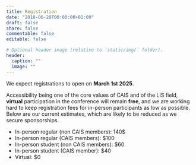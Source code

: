 ```yaml
---
title: Registration
date: "2018-06-28T00:00:00+01:00"
draft: false
share: false
commentable: false
editable: false

# Optional header image (relative to `static/img/` folder).
header:
  caption: ""
  image: ""
---
```


We expect registrations to open on <strong>March 1st 2025</strong>.

Accessibility being one of the core values of CAIS and of the LIS field, <strong>virtual</strong> participation in the conference will remain <strong>free</strong>, and we are working hard to keep registration fees for in-person participants as low as possible. Below are our current estimates, which are likely to be reduced as we secure sponsorships.

- In-person regular (non CAIS members): 140$
- In-person regular (CAIS members): $100
- In-person student (non CAIS members): $60
- In-person student (CAIS member): $40
- Virtual: $0
